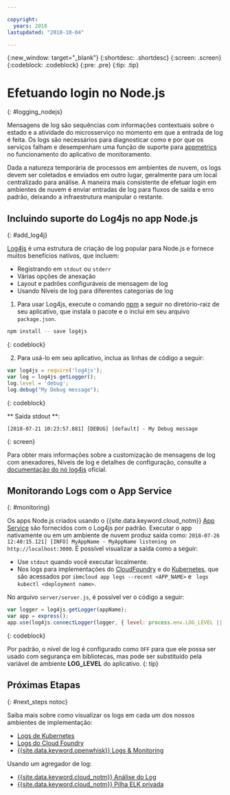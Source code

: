 ```yaml
---

copyright:
  years: 2018
lastupdated: "2018-10-04"

---
```

{:new_window: target="_blank"}
{:shortdesc: .shortdesc}
{:screen: .screen}
{:codeblock: .codeblock}
{:pre: .pre}
{:tip: .tip}

# Efetuando login no Node.js
{: #logging_nodejs}

Mensagens de log são sequências com informações contextuais sobre o estado e a atividade do microsserviço no momento em que a entrada de log é feita. Os logs são necessários para diagnosticar como e por que os serviços falham e desempenham uma função de suporte para [appmetrics](appmetrics.html) no funcionamento do aplicativo de monitoramento.

Dada a natureza temporária de processos em ambientes de nuvem, os logs devem ser coletados e enviados em outro lugar, geralmente para um local centralizado para análise. A maneira mais consistente de efetuar login em ambientes de nuvem é enviar entradas de log para fluxos de saída e erro padrão, deixando a infraestrutura manipular o restante.

## Incluindo suporte do Log4js no app Node.js
{: #add_log4j}

[Log4js](https://github.com/log4js-node/log4js-node) é uma estrutura de criação de log popular para Node.js e fornece muitos benefícios nativos, que incluem: 
* Registrando em `stdout` ou `stderr`
* Várias opções de anexação
* Layout e padrões configuráveis de mensagem de log
* Usando Níveis de log para diferentes categorias de log

1. Para usar Log4js, execute o comando [npm](https://nodejs.org/) a seguir no diretório-raiz de seu aplicativo, que instala o pacote e o inclui em seu arquivo `package.json`.
  ```bash
  npm install -- save log4js
  ```
  {: codeblock}

2. Para usá-lo em seu aplicativo, inclua as linhas de código a seguir:
  ```javascript
  var log4js = require('log4js');
  var log = log4js.getLogger();
  log.level = 'debug';
  log.debug("My Debug message");
  ```
  {: codeblock}

  ** Saída stdout **:
  ```
  [2018-07-21 10:23:57.881] [DEBUG] [default] - My Debug message
  ```
  {: screen}

Para obter mais informações sobre a customização de mensagens de log com anexadores, Níveis de log e detalhes de configuração, consulte a [documentação do nó log4js](https://log4js-node.github.io/log4js-node/) oficial.

## Monitorando Logs com o App Service
{: #monitoring}

Os apps Node.js criados usando o {{site.data.keyword.cloud_notm}} [App Service](https://console.bluemix.net/developer/appservice/dashboard) são fornecidos com o Log4js por padrão. Executar o app nativamente ou em um ambiente de nuvem produz saída como: `2018-07-26 12:40:15.121] [INFO] MyAppName - MyAppName listening on http://localhost:3000`. É possível visualizar a saída como a seguir:
* Use  ` stdout `  quando você executar localmente.
* Nos logs para implementações do [CloudFoundry](https://console.bluemix.net/docs/cli/reference/bluemix_cli/bx_cli.html#ibmcloud_app_logs) e do [Kubernetes](https://kubernetes.io/docs/concepts/cluster-administration/logging/), que são acessados por `ibmcloud app logs --recent <APP_NAME>`  e  ` logs kubectl <deployment name>`.

No arquivo `server/server.js`, é possível ver o código a seguir:
```js
var logger = log4js.getLogger(appName);
var app = express();
app.use(log4js.connectLogger(logger, { level: process.env.LOG_LEVEL || 'info' }));
```
{: codeblock}

Por padrão, o nível de log é configurado como `OFF` para que ele possa ser usado com segurança em bibliotecas, mas pode ser substituído pela variável de ambiente **LOG_LEVEL** do aplicativo.
{: tip}

## Próximas Etapas
{: #next_steps notoc}

Saiba mais sobre como visualizar os logs em cada um dos nossos ambientes de implementação:
* [ Logs de Kubernetes ](https://kubernetes.io/docs/concepts/cluster-administration/logging/)
* [ Logs do Cloud Foundry ](https://console.bluemix.net/docs/cli/reference/bluemix_cli/bx_cli.html#ibmcloud_app_logs)
* [ {{site.data.keyword.openwhisk}}  Logs & Monitoring ](https://console.bluemix.net/docs/openwhisk/openwhisk_logs.html#openwhisk_logs)

Usando um agregador de log:
* [ {{site.data.keyword.cloud_notm}}  Análise do Log ](https://console.bluemix.net/docs/services/CloudLogAnalysis/log_analysis_ov.html#log_analysis_ov)
* [ {{site.data.keyword.cloud_notm}}  Pilha ELK privada ](https://www.ibm.com/support/knowledgecenter/en/SSBS6K_2.1.0.2/manage_metrics/logging_elk.html)
